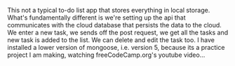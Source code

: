 This not a typical to-do list app that stores everything in local storage. What's fundamentally different is we're setting up the api that communicates 
with the cloud database that persists the data to the cloud. We enter a new task, we sends off the post request, we get all the 
tasks and new task is added to the list. We can delete and edit the task too. I have installed a lower version of mongoose, i.e. version 5, because 
its a practice project I am making, watching freeCodeCamp.org's youtube video...
